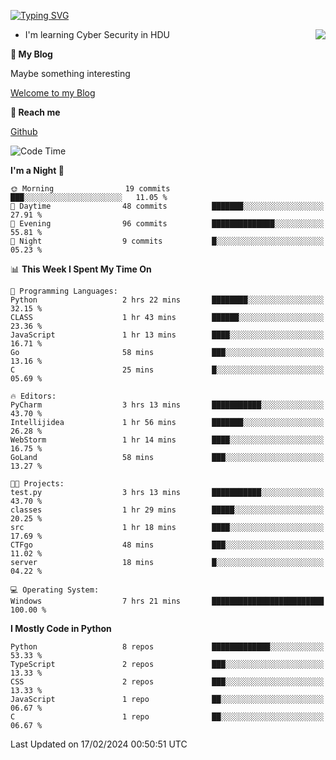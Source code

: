 [![Typing SVG](https://readme-typing-svg.herokuapp.com?font=Fira+Code&pause=1000&random=false&width=450&height=60&lines=Hello+%F0%9F%91%8B%F0%9F%8F%BB;I'm+JBNRZ)](https://git.io/typing-svg)

<a href="#">
  <img align="right" src="https://github-readme-stats.vercel.app/api?username=JBNRZ&show_icons=true&bg_color=15,f2f7fd,E0EAFC" />
</a>

- I'm learning Cyber Security in HDU

 **🌱 My Blog**

Maybe something interesting

[Welcome to my Blog](https://jbnrz.com.cn/)

 **💬 Reach me** 

[Github](https://github.com/JBNRZ)


<!--START_SECTION:waka-->
![Code Time](http://img.shields.io/badge/Code%20Time-325%20hrs%2012%20mins-blue)

**I'm a Night 🦉** 

```text
🌞 Morning                19 commits          ███░░░░░░░░░░░░░░░░░░░░░░   11.05 % 
🌆 Daytime                48 commits          ███████░░░░░░░░░░░░░░░░░░   27.91 % 
🌃 Evening                96 commits          ██████████████░░░░░░░░░░░   55.81 % 
🌙 Night                  9 commits           █░░░░░░░░░░░░░░░░░░░░░░░░   05.23 % 
```


📊 **This Week I Spent My Time On** 

```text
💬 Programming Languages: 
Python                   2 hrs 22 mins       ████████░░░░░░░░░░░░░░░░░   32.15 % 
CLASS                    1 hr 43 mins        ██████░░░░░░░░░░░░░░░░░░░   23.36 % 
JavaScript               1 hr 13 mins        ████░░░░░░░░░░░░░░░░░░░░░   16.71 % 
Go                       58 mins             ███░░░░░░░░░░░░░░░░░░░░░░   13.16 % 
C                        25 mins             █░░░░░░░░░░░░░░░░░░░░░░░░   05.69 % 

🔥 Editors: 
PyCharm                  3 hrs 13 mins       ███████████░░░░░░░░░░░░░░   43.70 % 
Intellijidea             1 hr 56 mins        ███████░░░░░░░░░░░░░░░░░░   26.28 % 
WebStorm                 1 hr 14 mins        ████░░░░░░░░░░░░░░░░░░░░░   16.75 % 
GoLand                   58 mins             ███░░░░░░░░░░░░░░░░░░░░░░   13.27 % 

🐱‍💻 Projects: 
test.py                  3 hrs 13 mins       ███████████░░░░░░░░░░░░░░   43.70 % 
classes                  1 hr 29 mins        █████░░░░░░░░░░░░░░░░░░░░   20.25 % 
src                      1 hr 18 mins        ████░░░░░░░░░░░░░░░░░░░░░   17.69 % 
CTFgo                    48 mins             ███░░░░░░░░░░░░░░░░░░░░░░   11.02 % 
server                   18 mins             █░░░░░░░░░░░░░░░░░░░░░░░░   04.22 % 

💻 Operating System: 
Windows                  7 hrs 21 mins       █████████████████████████   100.00 % 
```

**I Mostly Code in Python** 

```text
Python                   8 repos             █████████████░░░░░░░░░░░░   53.33 % 
TypeScript               2 repos             ███░░░░░░░░░░░░░░░░░░░░░░   13.33 % 
CSS                      2 repos             ███░░░░░░░░░░░░░░░░░░░░░░   13.33 % 
JavaScript               1 repo              ██░░░░░░░░░░░░░░░░░░░░░░░   06.67 % 
C                        1 repo              ██░░░░░░░░░░░░░░░░░░░░░░░   06.67 % 
```




 Last Updated on 17/02/2024 00:50:51 UTC
<!--END_SECTION:waka-->
